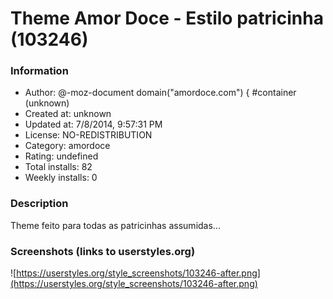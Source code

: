 # Theme Amor Doce - Estilo patricinha (103246)

### Information
- Author: @-moz-document domain("amordoce.com") { #container (unknown)
- Created at: unknown
- Updated at: 7/8/2014, 9:57:31 PM
- License: NO-REDISTRIBUTION
- Category: amordoce
- Rating: undefined
- Total installs: 82
- Weekly installs: 0


### Description
Theme feito para todas as patricinhas assumidas...


### Screenshots (links to userstyles.org)
![https://userstyles.org/style_screenshots/103246-after.png](https://userstyles.org/style_screenshots/103246-after.png)


